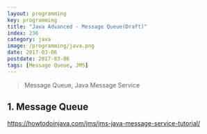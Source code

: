 ```yaml
---
layout: programming
key: programming
title: "Java Advanced - Message Queue(Draft)"
index: 236
category: java
image: /programming/java.png
date: 2017-03-06
postdate: 2017-03-06
tags: [Message Queue, JMS]
---
```


> Message Queue, Java Message Service

## 1. Message Queue
https://howtodoinjava.com/jms/jms-java-message-service-tutorial/
